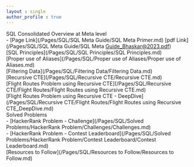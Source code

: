 ```yaml
---
layout : single
author_profile : true
---
```


SQL Consolidated Overview at Meta level  
\- [Page Link](/Pages/SQL/SQL Meta Guide/SQL Meta Primer.md) [pdf Link](/Pages/SQL/SQL Meta Guide/SQL Meta Guide_Bhaskar@2023.pdf)  
[SQL Principles](/Pages/SQL/SQL Principles/SQL Principles.md)   
[Proper use of Aliases](/Pages/SQL/Proper use of Aliases/Proper use of Aliases.md)  
[Filtering Data](/Pages/SQL/Filtering Data/Filtering Data.md)  
[Recursive CTE](/Pages/SQL/Recursive CTE/Recursive CTE.md)  
[Flight Routes Problem using Recursive CTE](/Pages/SQL/Recursive CTE/Flight Routes/Flight Routes using Recursive CTE.md)  
[Flight Routes Problem using Recursive CTE - DeepDive](/Pages/SQL/Recursive CTE/Flight Routes/Flight Routes using Recursive CTE_DeepDive.md)  
Solved Problems  
\- [HackerRank Problem - Challenge](/Pages/SQL/Solved Problems/HackerRank Problem/Challenges/Challenges.md)  
\- [HackerRank Problem - Contest Leaderboard](/Pages/SQL/Solved Problems/HackerRank Problem/Contest Leaderboard/Contest Leaderboard.md)  
[Resources to Follow](/Pages/SQL/Resources to Follow/Resources to Follow.md)